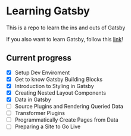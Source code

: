 # Learning Gatsby

This is a repo to learn the ins and outs of Gatsby

If you also want to learn Gatsby, follow this [link](https://www.gatsbyjs.org/tutorial/)!

## Current progress
- [x] Setup Dev Enviroment
- [x] Get to know Gatsby Building Blocks
- [x] Introduction to Styling in Gatsby
- [x] Creating Nested Layout Components
- [x] Data in Gatsby
- [ ] Source Plugins and Rendering Queried Data
- [ ] Transformer Plugins
- [ ] Programmatically Create Pages from Data
- [ ] Preparing a Site to Go Live